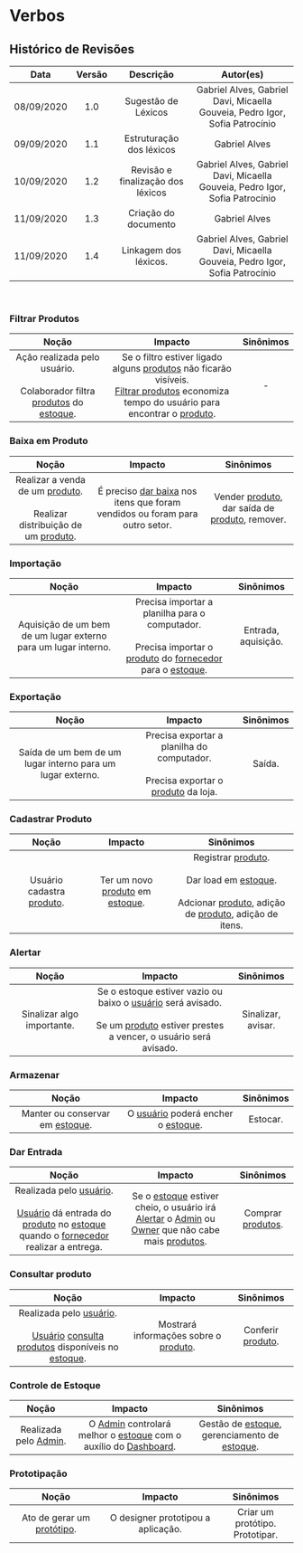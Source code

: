 # Verbos

## Histórico de Revisões

|    Data    | Versão |             Descrição             |                                  Autor(es)                                  |
| :--------: | :----: | :-------------------------------: | :-------------------------------------------------------------------------: |
| 08/09/2020 |  1.0   |        Sugestão de Léxicos        | Gabriel Alves, Gabriel Davi, Micaella Gouveia, Pedro Igor, Sofia Patrocínio |
| 09/09/2020 |  1.1   |     Estruturação dos léxicos      |                                Gabriel Alves                                |
| 10/09/2020 |  1.2   | Revisão e finalização dos léxicos | Gabriel Alves, Gabriel Davi, Micaella Gouveia, Pedro Igor, Sofia Patrocínio |
| 11/09/2020 |  1.3   |       Criação do documento        |                                Gabriel Alves                                |
| 11/09/2020 |  1.4   |       Linkagem dos léxicos.       | Gabriel Alves, Gabriel Davi, Micaella Gouveia, Pedro Igor, Sofia Patrocínio |

<br>

### Filtrar Produtos

|                                                                  Noção                                                                   |                                                                                                                    Impacto                                                                                                                    | Sinônimos |
| :--------------------------------------------------------------------------------------------------------------------------------------: | :-------------------------------------------------------------------------------------------------------------------------------------------------------------------------------------------------------------------------------------------: | :-------: |
| Ação realizada pelo usuário. <br><br>Colaborador filtra [produtos](Modeling/objeto?id=Produto) do [estoque](Modeling/objeto?id=Estoque). | Se o filtro estiver ligado alguns [produtos](Modeling/objeto?id=Produto) não ficarão visíveis. <br> [Filtrar produtos](Modeling/verbo?id=Filtrar-Produtos) economiza tempo do usuário para encontrar o [produto](Modeling/objeto?id=Produto). |     -     |

### Baixa em Produto

|                                                                  Noção                                                                   |                                                      Impacto                                                      |                                                 Sinônimos                                                  |
| :--------------------------------------------------------------------------------------------------------------------------------------: | :---------------------------------------------------------------------------------------------------------------: | :--------------------------------------------------------------------------------------------------------: |
| Realizar a venda de um [produto](Modeling/objeto?id=Produto). <br><br>Realizar distribuição de um [produto](Modeling/objeto?id=Produto). | É preciso [dar baixa](Modeling/verbo?id=Baixa-em-Produto) nos itens que foram vendidos ou foram para outro setor. | Vender [produto](Modeling/objeto?id=Produto), dar saída de [produto](Modeling/objeto?id=Produto), remover. |

### Importação

|                             Noção                              |                                                                                                   Impacto                                                                                                    |      Sinônimos      |
| :------------------------------------------------------------: | :----------------------------------------------------------------------------------------------------------------------------------------------------------------------------------------------------------: | :-----------------: |
| Aquisição de um bem de um lugar externo para um lugar interno. | Precisa importar a planilha para o computador. <br><br>Precisa importar o [produto](Modeling/objeto?id=Produto) do [fornecedor](Modeling/objeto?id=Fornecedor) para o [estoque](Modeling/objeto?id=Estoque). | Entrada, aquisição. |

### Exportação

|                           Noção                            |                                                       Impacto                                                        | Sinônimos |
| :--------------------------------------------------------: | :------------------------------------------------------------------------------------------------------------------: | :-------: |
| Saída de um bem de um lugar interno para um lugar externo. | Precisa exportar a planilha do computador. <br><br>Precisa exportar o [produto](Modeling/objeto?id=Produto) da loja. |  Saída.   |

### Cadastrar Produto

|                          Noção                          |                                           Impacto                                           |                                                                                                              Sinônimos                                                                                                              |
| :-----------------------------------------------------: | :-----------------------------------------------------------------------------------------: | :---------------------------------------------------------------------------------------------------------------------------------------------------------------------------------------------------------------------------------: |
| Usuário cadastra [produto](Modeling/objeto?id=Produto). | Ter um novo [produto](Modeling/objeto?id=Produto) em [estoque](Modeling/objeto?id=Estoque). | Registrar [produto](Modeling/objeto?id=Produto).<br><br>Dar load em [estoque](Modeling/objeto?id=Estoque).<br><br>Adcionar [produto](Modeling/objeto?id=Produto), adição de [produto](Modeling/objeto?id=Produto), adição de itens. |

### Alertar

|           Noção            |                                                                                             Impacto                                                                                             |     Sinônimos      |
| :------------------------: | :---------------------------------------------------------------------------------------------------------------------------------------------------------------------------------------------: | :----------------: |
| Sinalizar algo importante. | Se o estoque estiver vazio ou baixo o [usuário](Modeling/objeto?id=usuário) será avisado.<br><br> Se um [produto](Modeling/objeto?id=Produto) estiver prestes a vencer, o usuário será avisado. | Sinalizar, avisar. |

### Armazenar

|                             Noção                             |                                            Impacto                                             | Sinônimos |
| :-----------------------------------------------------------: | :--------------------------------------------------------------------------------------------: | :-------: |
| Manter ou conservar em [estoque](Modeling/objeto?id=Estoque). | O [usuário](Modeling/objeto?id=usuário) poderá encher o [estoque](Modeling/objeto?id=Estoque). | Estocar.  |

### Dar Entrada

|                                                                                                                                   Noção                                                                                                                                    |                                                                                                                     Impacto                                                                                                                     |                    Sinônimos                    |
| :------------------------------------------------------------------------------------------------------------------------------------------------------------------------------------------------------------------------------------------------------------------------: | :---------------------------------------------------------------------------------------------------------------------------------------------------------------------------------------------------------------------------------------------: | :---------------------------------------------: |
| Realizada pelo [usuário](Modeling/objeto?id=usuário). <br><br> [Usuário](Modeling/objeto?id=usuário) dá entrada do [produto](Modeling/objeto?id=Produto) no [estoque](Modeling/objeto?id=Estoque) quando o [fornecedor](Modeling/objeto?id=Fornecedor) realizar a entrega. | Se o [estoque](Modeling/objeto?id=Estoque) estiver cheio, o usuário irá [Alertar](Modeling/verbo?id=Alertar) o [Admin](Modeling/objeto?id=Admin) ou [Owner](Modeling/objeto?id=Owner) que não cabe mais [produtos](Modeling/objeto?id=Produto). | Comprar [produtos](Modeling/objeto?id=Produto). |

### Consultar produto

|                                                                                                        Noção                                                                                                        |                               Impacto                               |                    Sinônimos                    |
| :-----------------------------------------------------------------------------------------------------------------------------------------------------------------------------------------------------------------: | :-----------------------------------------------------------------: | :---------------------------------------------: |
| Realizada pelo [usuário](Modeling/objeto?id=usuário). <br><br> [Usuário](Modeling/objeto?id=usuário) [consulta produtos](Modeling/verbo?id=Consultar-Produto) disponíveis no [estoque](Modeling/objeto?id=Estoque). | Mostrará informações sobre o [produto](Modeling/objeto?id=Produto). | Conferir [produto](Modeling/objeto?id=Produto). |

### Controle de Estoque

|                       Noção                       |                                                                          Impacto                                                                          |                                                Sinônimos                                                 |
| :-----------------------------------------------: | :-------------------------------------------------------------------------------------------------------------------------------------------------------: | :------------------------------------------------------------------------------------------------------: |
| Realizada pelo [Admin](Modeling/objeto?id=Admin). | O [Admin](Modeling/objeto?id=Admin) controlará melhor o [estoque](Modeling/objeto?id=Estoque) com o auxílio do [Dashboard](Modeling/objeto?id=Dashboard). | Gestão de [estoque](Modeling/objeto?id=Estoque), gerenciamento de [estoque](Modeling/objeto?id=Estoque). |

### Prototipação

|                           Noção                            |              Impacto               |             Sinônimos              |
| :--------------------------------------------------------: | :--------------------------------: | :--------------------------------: |
| Ato de gerar um [protótipo](Modeling/objeto?id=protótipo). | O designer prototipou a aplicação. | Criar um protótipo.<br>Prototipar. |
